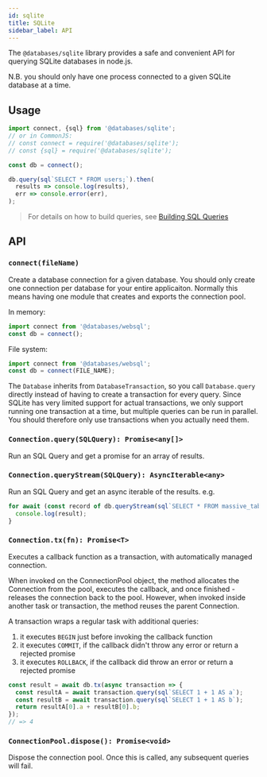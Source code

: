 ```yaml
---
id: sqlite
title: SQLite
sidebar_label: API
---
```


The `@databases/sqlite` library provides a safe and convenient API for querying SQLite databases in node.js.

N.B. you should only have one process connected to a given SQLite database at a time.

## Usage

```ts
import connect, {sql} from '@databases/sqlite';
// or in CommonJS:
// const connect = require('@databases/sqlite');
// const {sql} = require('@databases/sqlite');

const db = connect();

db.query(sql`SELECT * FROM users;`).then(
  results => console.log(results),
  err => console.error(err),
);
```

> For details on how to build queries, see [Building SQL Queries](sql.md)

## API

### `connect(fileName)`

Create a database connection for a given database. You should only create one connection per database for your entire applicaiton. Normally this means having one module that creates and exports the connection pool.

In memory:

```ts
import connect from '@databases/websql';
const db = connect();
```

File system:

```ts
import connect from '@databases/websql';
const db = connect(FILE_NAME);
```

The `Database` inherits from `DatabaseTransaction`, so you call `Database.query` directly instead of having to create a transaction for every query. Since SQLite has very limited support for actual transactions, we only support running one transaction at a time, but multiple queries can be run in parallel. You should therefore only use transactions when you actually need them.

### `Connection.query(SQLQuery): Promise<any[]>`

Run an SQL Query and get a promise for an array of results.

### `Connection.queryStream(SQLQuery): AsyncIterable<any>`

Run an SQL Query and get an async iterable of the results. e.g.

```js
for await (const record of db.queryStream(sql`SELECT * FROM massive_table`)) {
  console.log(result);
}
```

### `Connection.tx(fn): Promise<T>`

Executes a callback function as a transaction, with automatically managed connection.

When invoked on the ConnectionPool object, the method allocates the Connection from the pool, executes the callback, and once finished - releases the connection back to the pool. However, when invoked inside another task or transaction, the method reuses the parent Connection.

A transaction wraps a regular task with additional queries:

1. it executes `BEGIN` just before invoking the callback function
2. it executes `COMMIT`, if the callback didn't throw any error or return a rejected promise
3. it executes `ROLLBACK`, if the callback did throw an error or return a rejected promise

```ts
const result = await db.tx(async transaction => {
  const resultA = await transaction.query(sql`SELECT 1 + 1 AS a`);
  const resultB = await transaction.query(sql`SELECT 1 + 1 AS b`);
  return resultA[0].a + resultB[0].b;
});
// => 4
```

### `ConnectionPool.dispose(): Promise<void>`

Dispose the connection pool. Once this is called, any subsequent queries will fail.
